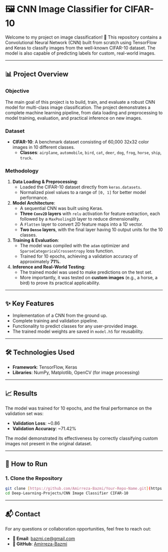 # 🖼️ CNN Image Classifier for CIFAR-10

Welcome to my project on image classification! 🚀 This repository contains a Convolutional Neural Network (CNN) built from scratch using TensorFlow and Keras to classify images from the well-known CIFAR-10 dataset. The model is also capable of predicting labels for custom, real-world images.

---

## 📊 Project Overview

### Objective
The main goal of this project is to build, train, and evaluate a robust CNN model for multi-class image classification. The project demonstrates a complete machine learning pipeline, from data loading and preprocessing to model training, evaluation, and practical inference on new images.

### Dataset
- **CIFAR-10**: A benchmark dataset consisting of 60,000 32x32 color images in 10 different classes.
  - **Classes**: `airplane`, `automobile`, `bird`, `cat`, `deer`, `dog`, `frog`, `horse`, `ship`, `truck`.

### Methodology
1.  **Data Loading & Preprocessing**:
    -   Loaded the CIFAR-10 dataset directly from `keras.datasets`.
    -   Normalized pixel values to a range of `[0, 1]` for better model performance.
2.  **Model Architecture**:
    -   A sequential CNN was built using Keras.
    -   **Three `Conv2D` layers** with `relu` activation for feature extraction, each followed by a `MaxPooling2D` layer to reduce dimensionality.
    -   A `Flatten` layer to convert 2D feature maps into a 1D vector.
    -   **Two `Dense` layers**, with the final layer having 10 output units for the 10 classes.
3.  **Training & Evaluation**:
    -   The model was compiled with the `adam` optimizer and `SparseCategoricalCrossentropy` loss function.
    -   Trained for 10 epochs, achieving a validation accuracy of approximately **71%**.
4.  **Inference and Real-World Testing**:
    -   The trained model was used to make predictions on the test set.
    -   More importantly, it was tested on **custom images** (e.g., a horse, a bird) to prove its practical applicability.

---

## ✨ Key Features

-   Implementation of a CNN from the ground up.
-   Complete training and validation pipeline.
-   Functionality to predict classes for any user-provided image.
-   The trained model weights are saved in `model.h5` for reusability.

---

## 🛠️ Technologies Used

-   **Framework**: TensorFlow, Keras
-   **Libraries**: NumPy, Matplotlib, OpenCV (for image processing)

---

## 📈 Results

The model was trained for 10 epochs, and the final performance on the validation set was:
-   **Validation Loss**: ~0.86
-   **Validation Accuracy**: ~71.42%

The model demonstrated its effectiveness by correctly classifying custom images not present in the original dataset.


---

## 🚀 How to Run

### 1. Clone the Repository
```bash
git clone [https://github.com/Amirreza-Bazmi/Your-Repo-Name.git](https://github.com/Amirreza-Bazmi/Deep-Learning-Projects.git)
cd Deep-Learning-Projects/CNN Image Classifier CIFAR-10
```

---

## 📬 Contact

For any questions or collaboration opportunities, feel free to reach out:

-   **📧 Email**: [bazmi.ce@gmail.com](mailto:bazmi.ce@gmail.com)
-   **🐙 GitHub**: [Amirreza-Bazmi](https://github.com/Amirreza-Bazmi)

